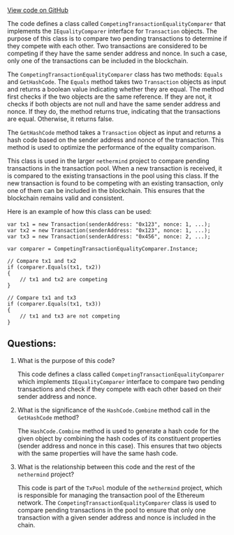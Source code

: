 [View code on GitHub](https://github.com/nethermindeth/nethermind/Nethermind.TxPool/Comparison/CompetingTransactionEqualityComparer.cs)

The code defines a class called `CompetingTransactionEqualityComparer` that implements the `IEqualityComparer` interface for `Transaction` objects. The purpose of this class is to compare two pending transactions to determine if they compete with each other. Two transactions are considered to be competing if they have the same sender address and nonce. In such a case, only one of the transactions can be included in the blockchain.

The `CompetingTransactionEqualityComparer` class has two methods: `Equals` and `GetHashCode`. The `Equals` method takes two `Transaction` objects as input and returns a boolean value indicating whether they are equal. The method first checks if the two objects are the same reference. If they are not, it checks if both objects are not null and have the same sender address and nonce. If they do, the method returns true, indicating that the transactions are equal. Otherwise, it returns false.

The `GetHashCode` method takes a `Transaction` object as input and returns a hash code based on the sender address and nonce of the transaction. This method is used to optimize the performance of the equality comparison.

This class is used in the larger `nethermind` project to compare pending transactions in the transaction pool. When a new transaction is received, it is compared to the existing transactions in the pool using this class. If the new transaction is found to be competing with an existing transaction, only one of them can be included in the blockchain. This ensures that the blockchain remains valid and consistent.

Here is an example of how this class can be used:

```
var tx1 = new Transaction(senderAddress: "0x123", nonce: 1, ...);
var tx2 = new Transaction(senderAddress: "0x123", nonce: 1, ...);
var tx3 = new Transaction(senderAddress: "0x456", nonce: 2, ...);

var comparer = CompetingTransactionEqualityComparer.Instance;

// Compare tx1 and tx2
if (comparer.Equals(tx1, tx2))
{
    // tx1 and tx2 are competing
}

// Compare tx1 and tx3
if (comparer.Equals(tx1, tx3))
{
    // tx1 and tx3 are not competing
}
```
## Questions: 
 1. What is the purpose of this code?
    
    This code defines a class called `CompetingTransactionEqualityComparer` which implements `IEqualityComparer` interface to compare two pending transactions and check if they compete with each other based on their sender address and nonce.

2. What is the significance of the `HashCode.Combine` method call in the `GetHashCode` method?
    
    The `HashCode.Combine` method is used to generate a hash code for the given object by combining the hash codes of its constituent properties (sender address and nonce in this case). This ensures that two objects with the same properties will have the same hash code.

3. What is the relationship between this code and the rest of the `nethermind` project?
    
    This code is part of the `TxPool` module of the `nethermind` project, which is responsible for managing the transaction pool of the Ethereum network. The `CompetingTransactionEqualityComparer` class is used to compare pending transactions in the pool to ensure that only one transaction with a given sender address and nonce is included in the chain.